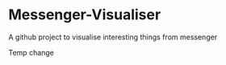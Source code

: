 
# Messenger-Visualiser

A github project to visualise interesting things from messenger

Temp change

